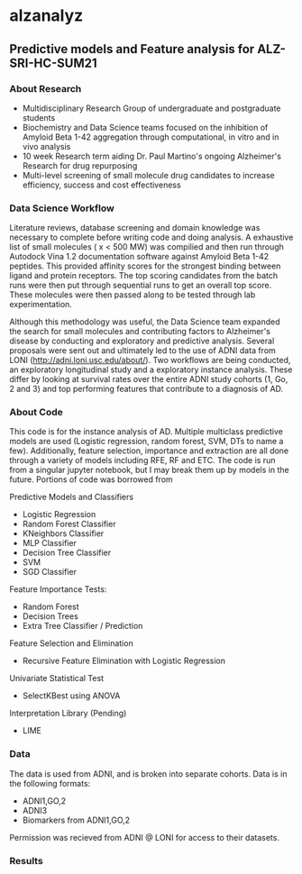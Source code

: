 # alzanalyz
## Predictive models and Feature analysis for ALZ-SRI-HC-SUM21

### About Research
- Multidisciplinary Research Group of undergraduate and postgraduate students 
- Biochemistry and Data Science teams focused on the inhibition of Amyloid Beta 1-42 aggregation through computational, in vitro and in vivo analysis
- 10 week Research term aiding Dr. Paul Martino's ongoing Alzheimer's Research for drug repurposing 
- Multi-level screening of small molecule drug candidates to increase efficiency, success and cost effectiveness

### Data Science Workflow 
Literature reviews, database screening and domain knowledge was necessary to complete before writing code and doing analysis. A exhaustive list of small molecules ( x < 500 MW) was compilied and then run through Autodock Vina 1.2 documentation software against Amyloid Beta 1-42 peptides. This provided affinity scores for the strongest binding between ligand and protein receptors. The top scoring candidates from the batch runs were then put through sequential runs to get an overall top score. These molecules were then passed along to be tested through lab experimentation. 

Although this methodology was useful, the Data Science team expanded the search for small molecules and contributing factors to Alzheimer's disease by conducting and exploratory and predictive analysis. Several proposals were sent out and ultimately led to the use of ADNI data from LONI (http://adni.loni.usc.edu/about/). Two workflows are being conducted, an exploratory longitudinal study and a exploratory instance analysis. These differ by looking at survival rates over the entire ADNI study cohorts (1, Go, 2 and 3) and top performing features that contribute to a diagnosis of AD. 

### About Code 
This code is for the instance analysis of AD. Multiple multiclass predictive models are used (Logistic regression, random forest, SVM, DTs to name a few). Additionally, feature selection, importance and extraction are all done through a variety of models including RFE, RF and ETC. The code is run from a singular jupyter notebook, but I may break them up by models in the future. 
Portions of code was borrowed from 

Predictive Models and Classifiers 
- Logistic Regression 
- Random Forest Classifier
- KNeighbors Classifier
- MLP Classifier
- Decision Tree Classifier
- SVM
- SGD Classifier

Feature Importance Tests: 
- Random Forest 
- Decision Trees
- Extra Tree Classifier / Prediction 

Feature Selection and Elimination 
- Recursive Feature Elimination with Logistic Regression

Univariate Statistical Test
- SelectKBest using ANOVA 

Interpretation Library (Pending)
- LIME 

### Data 
The data is used from ADNI, and is broken into separate cohorts. Data is in the following formats: 

- ADNI1,GO,2
- ADNI3 
- Biomarkers from ADNI1,GO,2

Permission was recieved from ADNI @ LONI for access to their datasets. 


### Results 

